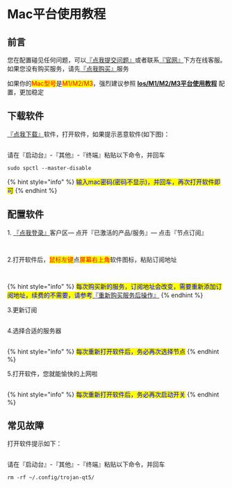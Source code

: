 # Mac平台使用教程

## **前言**

您在配置碰见任何问题，可以[『点我提交问题』](https://www.lengjiao.me/submitticket.php)或者联系[『官网』](https://www.lengjiao.me)下方在线客服。如果您没有购买服务，请先[『点我购买』](https://www.lengjiao.me/cart.php)服务



如果你的<mark style="color:red;">Mac型号</mark>是<mark style="color:red;">M1/M2/M3</mark>，强烈建议参照 [**Ios/M1/M2/M3平台使用教程**](ios.md) 配置，更加稳定

## 下载软件

[『点我下载』](https://alumninpustedutw-my.sharepoint.com/:u:/g/personal/empty_alumni_npust_edu_tw/EfmCZI32Ij5Do9bQEEuhEAkBArVYdMC8hMCOJYjZsF8xog?download=1)软件，打开软件，如果提示恶意软件(如下图)：

<div align="left"><figure><img src="https://pic.imgdb.cn/item/65e098cb9f345e8d03cb62af.png" alt=""><figcaption></figcaption></figure></div>

请在『启动台』-『其他』-『终端』粘贴以下命令，并回车

```
sudo spctl --master-disable
```

{% hint style="info" %}
<mark style="color:blue;">输入mac密码(密码不显示)，并回车，再次打开软件即可</mark>
{% endhint %}

## 配置软件

&#x20;1\. [『点我登录』](https://www.lengjiao.me/clientarea.php)客户区— 点开『已激活的产品/服务』— 点击『节点订阅』

<div align="left"><figure><img src="https://pic.imgdb.cn/item/65a2ba22871b83018ad1a7ea.png" alt=""><figcaption></figcaption></figure></div>

<div align="left"><figure><img src="https://pic.imgdb.cn/item/65a2ba22871b83018ad1a874.png" alt=""><figcaption></figcaption></figure></div>

2.打开软件后，<mark style="color:red;">鼠标左键</mark>点<mark style="color:red;">屏幕右上角</mark>软件图标，粘贴订阅地址

<div align="left"><figure><img src="https://pic.imgdb.cn/item/65e092489f345e8d03b35aad.png" alt=""><figcaption></figcaption></figure></div>

<div align="left"><figure><img src="https://pic.imgdb.cn/item/65e2875f9f345e8d030d7795.png" alt=""><figcaption></figcaption></figure></div>

{% hint style="info" %}
<mark style="color:blue;">每次购买新的服务，订阅地址会改变，需要重新添加订阅地址，续费的不需要，请参考</mark>[『重新购买服务后操作』](../chang-jian-wen-ti/zhong-xin-gou-mai-fu-wu-hou-cao-zuo.md)
{% endhint %}

3.更新订阅

<div align="left"><figure><img src="https://pic.imgdb.cn/item/65e0926d9f345e8d03b3dfdd.png" alt=""><figcaption></figcaption></figure></div>

4.选择合适的服务器

<div align="left"><figure><img src="https://pic.imgdb.cn/item/65e0926d9f345e8d03b3e0af.png" alt=""><figcaption></figcaption></figure></div>

{% hint style="info" %}
<mark style="color:blue;">每次重新打开软件后，务必再次选择节点</mark>
{% endhint %}

5.打开软件，您就能愉快的上网啦

<div align="left"><figure><img src="https://pic.imgdb.cn/item/65e0926d9f345e8d03b3e125.png" alt=""><figcaption></figcaption></figure></div>

{% hint style="info" %}
<mark style="color:blue;">每次重新打开软件后，务必再次启动开关</mark>
{% endhint %}

## 常见故障

打开软件提示如下：

<div align="left"><figure><img src="https://pic.imgdb.cn/item/6752bf48d0e0a243d4deb81c.png" alt=""><figcaption></figcaption></figure></div>

请在『启动台』-『其他』-『终端』粘贴以下命令，并回车

```
rm -rf ~/.config/trojan-qt5/
```
